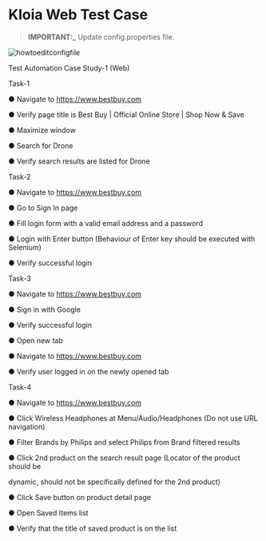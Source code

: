 # Kloia Web Test Case 

>**IMPORTANT:_**  Update config.properties file.
>

![howtoeditconfigfile](https://user-images.githubusercontent.com/37184598/142594664-c8a5aef7-e0a5-449f-a0d2-e29760f2f991.gif)

Test Automation Case Study-1 (Web)

Task-1

● Navigate to https://www.bestbuy.com

● Verify page title is Best Buy | Official Online Store | Shop Now & Save

● Maximize window

● Search for Drone

● Verify search results are listed for Drone

Task-2

● Navigate to https://www.bestbuy.com

● Go to Sign In page

● Fill login form with a valid email address and a password

● Login with Enter button (Behaviour of Enter key should be executed with Selenium)

● Verify successful login


Task-3

● Navigate to https://www.bestbuy.com

● Sign in with Google

● Verify successful login

● Open new tab

● Navigate to https://www.bestbuy.com

● Verify user logged in on the newly opened tab

Task-4

● Navigate to https://www.bestbuy.com

● Click Wireless Headphones at Menu/Audio/Headphones (Do not use URL
navigation)

● Filter Brands by Philips and select Philips from Brand filtered results

● Click 2nd product on the search result page (Locator of the product should be

dynamic, should not be specifically defined for the 2nd product)

● Click Save button on product detail page

● Open Saved Items list

● Verify that the title of saved product is on the list
